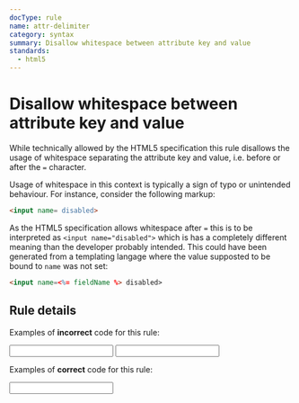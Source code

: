 ```yaml
---
docType: rule
name: attr-delimiter
category: syntax
summary: Disallow whitespace between attribute key and value
standards:
  - html5
---
```


# Disallow whitespace between attribute key and value

While technically allowed by the HTML5 specification this rule disallows the usage of whitespace separating the attribute key and value, i.e. before or after the `=` character.

Usage of whitespace in this context is typically a sign of typo or unintended behaviour.
For instance, consider the following markup:

<!-- prettier-ignore -->
```html
<input name= disabled>
```

As the HTML5 specification allows whitespace after `=` this is to be interpreted as `<input name="disabled">` which is has a completely different meaning than the developer probably intended.
This could have been generated from a templating langage where the value supposted to be bound to `name` was not set:

<!-- prettier-ignore -->
```html
<input name=<%= fieldName %> disabled>
```

## Rule details

Examples of **incorrect** code for this rule:

<validate name="incorrect" rules="attr-delimiter">
    <input name= "my-field">
    <input name ="my-field">
</validate>

Examples of **correct** code for this rule:

<validate name="correct" rules="attr-delimiter">
    <input name="my-field">
</validate>
